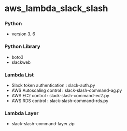 # aws_lambda_slack_slash

### Python
- version 3. 6

### Python Library
- boto3
- slackweb

### Lambda List
- Slack token authentication : slack-auth.py
- AWS Autoscaling control : slack-slash-command-ag.py
- AWS EC2 control : slack-slash-command-ec2.py
- AWS RDS control : slack-slash-command-rds.py

### Lambda Layer
- slack-slash-command-layer.zip
